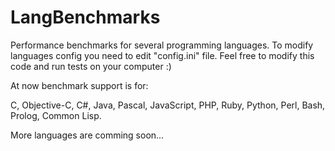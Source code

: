 LangBenchmarks
==============

Performance benchmarks for several programming languages. To modify languages config you need to edit "config.ini" file. Feel free to modify this code and run tests on your computer :)

At now benchmark support is for:

C, Objective-C, C#, Java, Pascal, JavaScript, PHP, Ruby, Python, Perl, Bash, Prolog, Common Lisp.

More languages are comming soon...